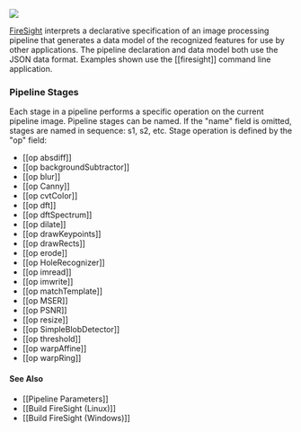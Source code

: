 <a href="https://github.com/firepick1/FirePick/wiki/Status"><img src="https://github.com/firepick1/FirePick/wiki/prototype.png"></a>

[FireSight](https://github.com/firepick1/FireSight/blob/master/README.md) interprets a declarative specification of an image processing pipeline that generates a data model of the recognized features for use by other applications. The pipeline declaration and data model both use the JSON data format. Examples shown use the [[firesight]] command line application.

### Pipeline Stages 
Each stage in a pipeline performs a specific operation on the current pipeline image. Pipeline stages can be named. If the "name" field is omitted, stages are named in sequence: s1, s2, etc. Stage operation is defined by the "op" field:
* [[op absdiff]]
* [[op backgroundSubtractor]]
* [[op blur]]
* [[op Canny]]
* [[op cvtColor]]
* [[op dft]]
* [[op dftSpectrum]]
* [[op dilate]]
* [[op drawKeypoints]]
* [[op drawRects]]
* [[op erode]]
* [[op HoleRecognizer]]
* [[op imread]]
* [[op imwrite]]
* [[op matchTemplate]]
* [[op MSER]]
* [[op PSNR]]
* [[op resize]]
* [[op SimpleBlobDetector]]
* [[op threshold]]
* [[op warpAffine]]
* [[op warpRing]]

#### See Also
* [[Pipeline Parameters]]
* [[Build FireSight (Linux)]]
* [[Build FireSight (Windows)]]